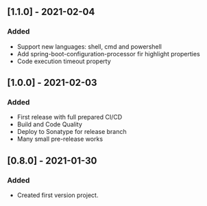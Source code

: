 ## [1.1.0] - 2021-02-04
### Added
- Support new languages: shell, cmd and powershell
- Add spring-boot-configuration-processor fir highlight properties
- Code execution timeout property

## [1.0.0] - 2021-02-03
### Added
- First release with full prepared CI/CD
- Build and Code Quality
- Deploy to Sonatype for release branch
- Many small pre-release works

## [0.8.0] - 2021-01-30
### Added
- Created first version project.
